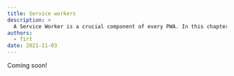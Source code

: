 ```yaml
---
title: Service workers
description: >
  A Service Worker is a crucial component of every PWA. In this chapter, you will learn what it is, the power behind it and how to register one in your code.
authors:
  - firt
date: 2021-11-03
---
```


Coming soon!
